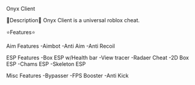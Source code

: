 Onyx Client 

🔹Description🔹
Onyx Client is a universal roblox cheat.

⭐Features⭐

  Aim Features
-Aimbot
-Anti Aim
-Anti Recoil

  ESP Features
-Box ESP w/Health bar
-View tracer
-Radaer Cheat
-2D Box ESP
-Chams ESP
-Skeleton ESP

  Misc Features
-Bypasser
-FPS Booster
-Anti Kick
